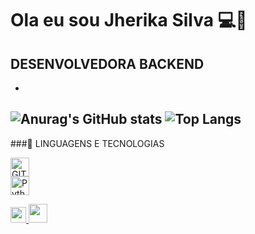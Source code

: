 # Ola eu sou Jherika Silva 💻👋

**DESENVOLVEDORA BACKEND**
-
- 
![Anurag's GitHub stats](https://github-readme-stats.vercel.app/api?username=JherikaSilva&show_icons=true&theme=radical)
![Top Langs](https://github-readme-stats.vercel.app/api/top-langs/?username=JherikaSilva&layout=compact)
---

###🤖 LINGUAGENS E TECNOLOGIAS


<img 
          aligng="left"
          alt="GIT"
          title="GIT"
          width="30px"
          style="padding-right:10px;"
          src="https://cdn.jsdelivr.net/gh/devicons/devicon@latest/icons/git/git-original.svg" />          
<img 
          aligng="left"
          alt="Python"
          title="Python"
          width="30px"
          style="padding-right:10px;"
          src="https://cdn.jsdelivr.net/gh/devicons/devicon@latest/icons/python/python-original.svg"/>
          


<a href="mailto:pereirajherika@gmail.com" target="_blank">
  <img src="https://cdn.jsdelivr.net/gh/devicons/devicon/icons/google/google-original.svg" width="25" height="25"/>
</a>  

  <a href="https://www.linkedin.com/in/JherikaSilva/" target="_blank">
    <img src="https://cdn.jsdelivr.net/gh/devicons/devicon/icons/linkedin/linkedin-original.svg" width="30" height="30"/>
  </a>
  


